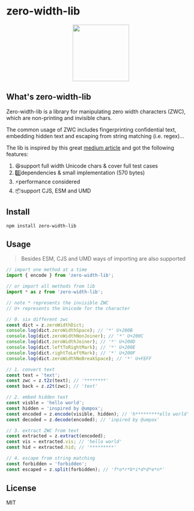 # zero-width-lib

<p align="center">
  <img width="150" height="150" src="https://user-images.githubusercontent.com/6414178/44472944-dd525880-a661-11e8-9c56-3e73395109c3.png">
</p>

## What's zero-width-lib
Zero-width-lib is a library for manipulating zero width characters (ZWC), which are non-printing and invisible chars.

The common usage of ZWC includes fingerprinting confidential text, embedding hidden text and escaping from string matching (i.e. regex)...

The lib is inspired by this great [medium article](https://medium.com/@umpox/be-careful-what-you-copy-invisibly-inserting-usernames-into-text-with-zero-width-characters-18b4e6f17b66) and got the following features:

1. 😆support full width Unicode chars & cover full test cases
2. 0️⃣dependencies & small implementation (570 bytes)
3. ⚡️performance considered
4. 📦support CJS, ESM and UMD


## Install
```
npm install zero-width-lib
```

## Usage
>  Besides ESM, CJS and UMD ways of importing are also supported
```javascript
// import one method at a time
import { encode } from 'zero-width-lib';
```
```javascript
// or import all methods from lib
import * as z from 'zero-width-lib';
```
```javascript
// note * represents the invisible ZWC
// U+ represents the Unicode for the character

// 0. six different zwc
const dict = z.zeroWidthDict;
console.log(dict.zeroWidthSpace); // '*' U+200B
console.log(dict.zeroWidthNonJoiner); // '*' U+200C
console.log(dict.zeroWidthJoiner); // '*' U+200D
console.log(dict.leftToRightMark); // '*' U+200E
console.log(dict.rightToLeftMark); // '*' U+200F
console.log(dict.zeroWidthNoBreakSpace); // '*' U+FEFF

// 1. convert text
const text = 'text';
const zwc = z.t2z(text); // '********'
const back = z.z2t(zwc); // 'text'

// 2. embed hidden text
const visble = 'hello world';
const hidden = 'inspired by @umpox';
const encoded = z.encode(visible, hidden); // 'h*********ello world'
const decoded = z.decode(encoded); // 'inpired by @umpox'

// 3. extract ZWC from text
const extracted = z.extract(encoded);
const vis = extracted.vis; // 'hello world'
const hid = extracted.hid; // '*********'

// 4. escape from string matching
const forbidden = 'forbidden';
const escaped = z.split(forbidden); // 'f*o*r*b*i*d*d*e*n*' 
```

## License
MIT
